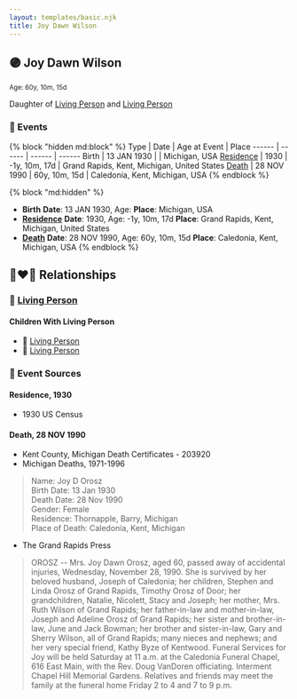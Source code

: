 ```yaml
---
layout: templates/basic.njk
title: Joy Dawn Wilson
---
```

## 🟣 Joy Dawn Wilson
<small>Age: 60y, 10m, 15d</small>

Daughter of [Living Person](/people/3/35616804) and [Living Person](/people/7/72945090)

### 📆 Events

{% block "hidden md:block" %}
Type | Date | Age at Event | Place
------ | ------ | ------ | ------
Birth | 13 JAN 1930 |  | Michigan, USA
[Residence](#event-event-0) | 1930 | -1y, 10m, 17d | Grand Rapids, Kent, Michigan, United States
[Death](#event-event-4) | 28 NOV 1990 | 60y, 10m, 15d | Caledonia, Kent, Michigan, USA
{% endblock %}

{% block "md:hidden" %}
- **Birth**
**Date**: 13 JAN 1930, Age:
**Place**: Michigan, USA
- **[Residence](#event-event-0)**
**Date**: 1930, Age: -1y, 10m, 17d
**Place**: Grand Rapids, Kent, Michigan, United States
- **[Death](#event-event-4)**
**Date**: 28 NOV 1990, Age: 60y, 10m, 15d
**Place**: Caledonia, Kent, Michigan, USA
{% endblock %}

## 👩‍❤️‍👨 Relationships

### 🔵 [Living Person](/people/1/16093179)

#### Children With Living Person
* 🔵 [Living Person](/people/2/29348168)
* 🔵 [Living Person](/people/3/36204506)
### 📰 Event Sources

#### <a id="event-event-0"></a> Residence, 1930
* 1930 US Census

#### <a id="event-event-4"></a> Death, 28 NOV 1990
* Kent County, Michigan Death Certificates  - 203920
* Michigan Deaths, 1971-1996
>   
  > Name: Joy D Orosz  
  > Birth Date: 13 Jan 1930  
  > Death Date: 28 Nov 1990  
  > Gender: Female  
  > Residence: Thornapple, Barry, Michigan  
  > Place of Death: Caledonia, Kent, Michigan
* The Grand Rapids Press
>   
  > OROSZ -- Mrs. Joy Dawn Orosz, aged 60, passed away of accidental injuries, Wednesday, November 28, 1990. She is survived by her beloved husband, Joseph of Caledonia; her children, Stephen and Linda Orosz of Grand Rapids, Timothy Orosz of Door; her grandchildren, Natalie, Nicolett, Stacy and Joseph; her mother, Mrs. Ruth Wilson of Grand Rapids; her father-in-law and mother-in-law, Joseph and Adeline Orosz of Grand Rapids; her sister and brother-in-law, June and Jack Bowman; her brother and sister-in-law, Gary and Sherry Wilson, all of Grand Rapids; many nieces and nephews; and her very special friend, Kathy Byze of Kentwood. Funeral Services for Joy will be held Saturday at 11 a.m. at the Caledonia Funeral Chapel, 616 East Main, with the Rev. Doug VanDoren officiating. Interment Chapel Hill Memorial Gardens. Relatives and friends may meet the family at the funeral home Friday 2 to 4 and 7 to 9 p.m.
